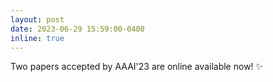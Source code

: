 ```yaml
---
layout: post
date: 2023-06-29 15:59:00-0400
inline: true
---
```


Two papers accepted by AAAI'23 are online available now! :sparkles:
